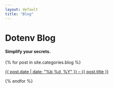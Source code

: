 ```yaml
---
layout: default
title: "Blog"
---
```


<div class="container py-lg-5 py-3 px-lg-5">
  <div class="row py-3 py-lg-5">
    <div class="col col-lg-9">
      <h1 class="display-3 fw-bold mt-5">Dotenv Blog</h1>
      <h4 class="fw-normal mt-3">Simplify your secrets.</h4>
    {% for post in site.categories.blog %}
      <p class="mt-3">
        <a class="text-underline-hover" href="{{ post.url }}">
          <span class="text-body-tertiary">{{ post.date | date: "%b %d, %Y" }} –</span> {{ post.title }}
        </a>
        <!--{{ post.excerpt }}-->
      </p>
    {% endfor %}
      <br/>
    </div>
  </div>
</div>
